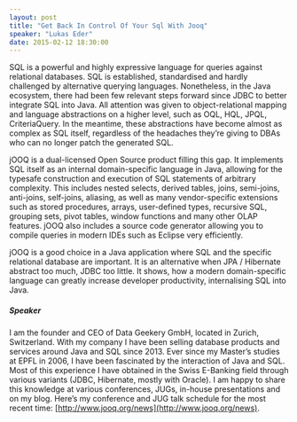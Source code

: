 ```yaml
---
layout: post
title: "Get Back In Control Of Your Sql With Jooq"
speaker: "Lukas Eder"
date: 2015-02-12 18:30:00
---
```


SQL is a powerful and highly expressive language for queries against
relational databases. SQL is established, standardised and hardly challenged
by alternative querying languages. Nonetheless, in the Java ecosystem, there
had been few relevant steps forward since JDBC to better integrate SQL into
Java. All attention was given to object-relational mapping and language
abstractions on a higher level, such as OQL, HQL, JPQL, CriteriaQuery. In the
meantime, these abstractions have become almost as complex as SQL itself,
regardless of the headaches they’re giving to DBAs who can no longer patch the
generated SQL.
 

jOOQ is a dual-licensed Open Source product filling this gap. It implements
SQL itself as an internal domain-specific language in Java, allowing for the
typesafe construction and execution of SQL statements of arbitrary complexity.
This includes nested selects, derived tables, joins, semi-joins, anti-joins,
self-joins, aliasing, as well as many vendor-specific extensions such as
stored procedures, arrays, user-defined types, recursive SQL, grouping sets,
pivot tables, window functions and many other OLAP features. jOOQ also
includes a source code generator allowing you to compile queries in modern
IDEs such as Eclipse very efficiently.

jOOQ is a good choice in a Java application where SQL and the specific
relational database are important. It is an alternative when JPA / Hibernate
abstract too much, JDBC too little. It shows, how a modern domain-specific
language can greatly increase developer productivity, internalising SQL into
Java.

##### Speaker

I am the founder and CEO of Data Geekery GmbH, located in Zurich, Switzerland.
With my company I have been selling database products and services around Java
and SQL since 2013. Ever since my Master’s studies at EPFL in 2006, I have
been fascinated by the interaction of Java and SQL. Most of this experience I
have obtained in the Swiss E-Banking field through various variants (JDBC,
Hibernate, mostly with Oracle). I am happy to share this knowledge at various
conferences, JUGs, in-house presentations and on my blog. Here’s my conference
and JUG talk schedule for the most recent time: [http://www.jooq.org/news](http://www.jooq.org/news).
